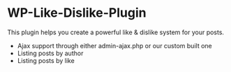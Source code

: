 WP-Like-Dislike-Plugin
======================

This plugin helps you create a powerful like &amp; dislike system for your posts.

- Ajax support through either admin-ajax.php or our custom built one
- Listing posts by author
- Listing posts by like
